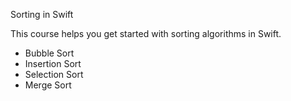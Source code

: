 Sorting in Swift

This course helps you get started with sorting algorithms in Swift.

* Bubble Sort
* Insertion Sort
* Selection Sort
* Merge Sort